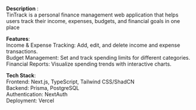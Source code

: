 **Description** :<br />
TinTrack is a personal finance management web application that helps users track their income, expenses, budgets, and financial goals in one place

**Features**:<br />
Income & Expense Tracking: Add, edit, and delete income and expense transactions.<br />
Budget Management: Set and track spending limits for different categories.<br />
Financial Reports: Visualize spending trends with interactive charts.<br />

**Tech Stack**:<br />
Frontend: Next.js, TypeScript, Tailwind CSS/ShadCN<br />
Backend: Prisma, PostgreSQL<br />
Authentication: NextAuth<br />
Deployment: Vercel<br />
